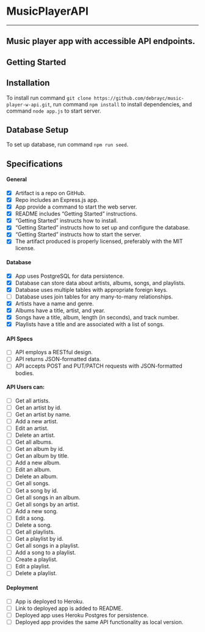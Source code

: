 # MusicPlayerAPI
_______________________________________
## Music player app with accessible API endpoints.

## Getting Started

## Installation

To install run command ```git clone https://github.com/debrayc/music-player-w-api.git```, run command ```npm install``` to install dependencies, and command ```node app.js``` to start server.

## Database Setup

To set up database, run command ```npm run seed```.



## Specifications
#### General
- [x] Artifact is a repo on GitHub.
- [x] Repo includes an Express.js app.
- [x] App provide a command to start the web server.
- [x] README includes “Getting Started” instructions.
- [x] “Getting Started” instructs how to install.
- [x] “Getting Started” instructs how to set up and configure the database.
- [x] “Getting Started” instructs how to start the server.
- [x] The artifact produced is properly licensed, preferably with the MIT license.

#### Database
- [x] App uses PostgreSQL for data persistence.
- [x] Database can store data about artists, albums, songs, and playlists.
- [x] Database uses multiple tables with appropriate foreign keys.
- [ ] Database uses join tables for any many-to-many relationships.
- [x] Artists have a name and genre.
- [x] Albums have a title, artist, and year.
- [x] Songs have a title, album, length (in seconds), and track number.
- [x] Playlists have a title and are associated with a list of songs.

#### API Specs
- [ ] API employs a RESTful design.
- [ ] API returns JSON-formatted data.
- [ ] API accepts POST and PUT/PATCH requests with JSON-formatted bodies.

#### API Users can:
- [ ] Get all artists.
- [ ] Get an artist by id.
- [ ] Get an artist by name.
- [ ] Add a new artist.
- [ ] Edit an artist.
- [ ] Delete an artist.
- [ ] Get all albums.
- [ ] Get an album by id.
- [ ] Get an album by title.
- [ ] Add a new album.
- [ ] Edit an album.
- [ ] Delete an album.
- [ ] Get all songs.
- [ ] Get a song by id.
- [ ] Get all songs in an album.
- [ ] Get all songs by an artist.
- [ ] Add a new song.
- [ ] Edit a song.
- [ ] Delete a song.
- [ ] Get all playlists.
- [ ] Get a playlist by id.
- [ ] Get all songs in a playlist.
- [ ] Add a song to a playlist.
- [ ] Create a playlist.
- [ ] Edit a playlist.
- [ ] Delete a playlist.

#### Deployment
- [ ] App is deployed to Heroku.
- [ ] Link to deployed app is added to README.
- [ ] Deployed app uses Heroku Postgres for persistence.
- [ ] Deployed app provides the same API functionality as local version.
